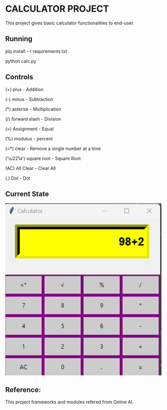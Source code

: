 # CALCULATOR PROJECT 
This project gives basic calculator functionalities to end-user.

## Running
pip install - r requirements.txt

python calc.py

## Controls
(+) plus  - Addition

(-) minus  - Subtraction

(*) asterisk -  Multiplication

(/)  forward slash - Division

(=) Assignment - Equal

(%) modulus - percent 

(<*) clear - Remove a single number at a time

('\u221a') square root - Square Root

(AC) All Clear - Clear All

(.) Dot - Dot



## Current State
![img.png](img.png)

## Reference:
This project frameworks and modules refered from Online AI.


